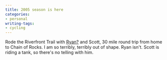 ```yaml
---
title: 2005 season is here
categories:
- personal
writing-tags:
- cycling
---
```


Rode the Riverfront Trail with [Ryan?][1] and Scott, 30 mile round trip from home to Chain of Rocks.  I am so terribly, terribly out of shape.  Ryan isn't.  Scott is riding a tank, so there's no telling with him.

   [1]: http://nopaper.net/
